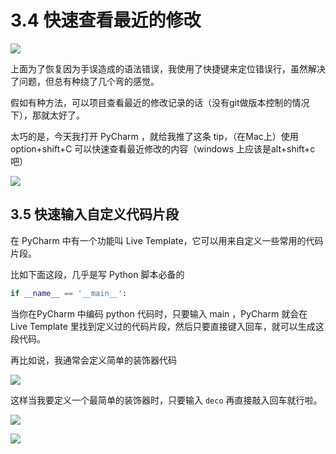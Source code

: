 # 3.4  快速查看最近的修改

![](http://image.iswbm.com/20200804124133.png)

上面为了恢复因为手误造成的语法错误，我使用了快捷键来定位错误行，虽然解决了问题，但总有种绕了几个弯的感觉。

假如有种方法，可以项目查看最近的修改记录的话（没有git做版本控制的情况下），那就太好了。

太巧的是，今天我打开 PyCharm ，就给我推了这条 tip，（在Mac上）使用 option+shift+C 可以快速查看最近修改的内容（windows 上应该是alt+shift+c吧）

![](http://image.python-online.cn/20190614235120.png)

## 3.5 快速输入自定义代码片段

在 PyCharm 中有一个功能叫 Live Template，它可以用来自定义一些常用的代码片段。

比如下面这段，几乎是写 Python 脚本必备的

```python
if __name__ == '__main__':
```

当你在PyCharm 中编码 python 代码时，只要输入 main ，PyCharm 就会在 Live Template 里找到定义过的代码片段，然后只要直接键入回车，就可以生成这段代码。

再比如说，我通常会定义简单的装饰器代码

![](http://image.iswbm.com/20200723161209.png)

这样当我要定义一个最简单的装饰器时，只要输入 `deco` 再直接敲入回车就行啦。

![](http://image.iswbm.com/20200723161307.png)

![](http://image.iswbm.com/20200607174235.png)